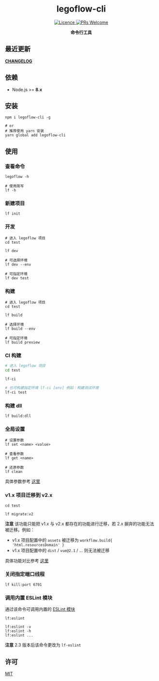<h1 align="center"> legoflow-cli </h1>

<p align="center">
  <a href="https://opensource.org/licenses/MIT">
    <img alt="Licence" src="https://img.shields.io/badge/license-MIT-green.svg"/>
  </a>
  <a href="">
    <img alt="PRs Welcome" src="https://img.shields.io/badge/PRs-welcome-green.svg"/>
  </a>
</p>

<p align="center">
  <strong>命令行工具</strong>
</p>

## 最近更新

**[CHANGELOG](./CHANGELOG.md)**

## 依赖

* Node.js >= **8.x**

## 安装

```shell
npm i legoflow-cli -g

# or
# 推荐使用 yarn 安装
yarn global add legoflow-cli
```

## 使用

### 查看命令

```shell
legoflow -h

# 使用简写
lf -h
```

### 新建项目

```shell
lf init
```

### 开发

```shell
# 进入 legoflow 项目
cd test

lf dev

# 可选择环境
lf dev --env

# 可指定环境
lf dev test
```

### 构建

```shell
# 进入 legoflow 项目
cd test

lf build

# 选择环境
lf build --env

# 可指定环境
lf build preview
```

### CI 构建

```sh
# 进入 legoflow 项目
cd test

lf-ci

# 也可构建指定环境 lf-ci [env] 例如：构建测试环境
lf-ci test
```

### 构建 dll

```shell
lf build:dll
```

### 全局设置

```shell
# 设置参数
lf set <name> <value>

# 查看参数
lf get <name>

# 还原参数
lf clean
```

具体参数参考 [这里](https://github.com/legoflow/config)

### v1.x 项目迁移到 v2.x

```shell
cd test

lf migrate:v2
```

**注意** 该功能只能把 v1.x 与 v2.x 都存在的功能进行迁移，若 2.x 摒弃的功能无法被迁移。例如：

* v1.x 项目配置中的 `assets` 被迁移为 `workflow.build{ 'html.resourcesDomain' }`
* v1.x 项目配置中的 `dist` / `vue@2.1` / ... 则无法被迁移

具体功能对比参考 [这里](https://github.com/legoflow/legoflow/issues/12)

### 关闭指定端口线程

```shell
lf kill:port 6701
```

### 调用内置 ESLint 模块

通过该命令可调用内置的 [ESLint 模块](http://eslint.cn/docs/user-guide/command-line-interface)

```shell
lf:eslint

lf:eslint -v
lf:eslint -h
lf:eslint ...
```

**注意** 2.3 版本后该命令更改为 `lf-eslint`

## 许可

[MIT](./LICENSE)
